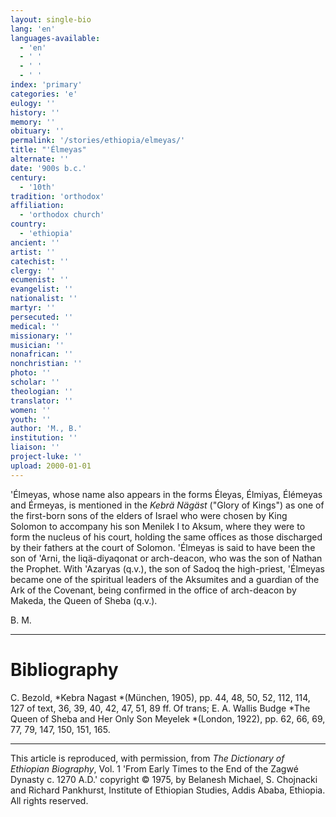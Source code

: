 ```yaml
---
layout: single-bio
lang: 'en'
languages-available:
  - 'en'
  - ' '
  - ' '
  - ' '
index: 'primary'
categories: 'e'
eulogy: ''
history: ''
memory: ''
obituary: ''
permalink: '/stories/ethiopia/elmeyas/'
title: "'Élmeyas"
alternate: ''
date: '900s b.c.'
century:
  - '10th'
tradition: 'orthodox'
affiliation:
  - 'orthodox church'
country:
  - 'ethiopia'
ancient: ''
artist: ''
catechist: ''
clergy: ''
ecumenist: ''
evangelist: ''
nationalist: ''
martyr: ''
persecuted: ''
medical: ''
missionary: ''
musician: ''
nonafrican: ''
nonchristian: ''
photo: ''
scholar: ''
theologian: ''
translator: ''
women: ''
youth: ''
author: 'M., B.'
institution: ''
liaison: ''
project-luke: ''
upload: 2000-01-01
---
```



'Élmeyas, whose name also appears in the forms Éleyas, Élmiyas, Él&eacute;meyas and Érmeyas, is mentioned in the *Kebrä Nägäst* ("Glory of Kings") as one of the first-born sons of the elders of Israel who were chosen by King Solomon to accompany his son Menilek I to Aksum, where they were to form the nucleus of his court, holding the same offices as those discharged by their fathers at the court of Solomon. 'Élmeyas is said to have been the son of  'Arni, the liqä-diyaqonat or arch-deacon, who was the son of Nathan the Prophet. With 'Azaryas (q.v.), the son of Sadoq the high-priest, 'Élmeyas became one of the spiritual leaders of the Aksumites and a guardian of the Ark of the Covenant, being confirmed in the office of arch-deacon by Makeda, the Queen of Sheba (q.v.).

B. M.

---

# Bibliography

C. Bezold, *Kebra Nagast *(München, 1905), pp. 44, 48, 50, 52, 112, 114, 127 of text, 36, 39, 40, 42, 47, 51, 89 ff. Of trans; E. A. Wallis Budge *The Queen of Sheba and Her Only Son Meyelek *(London, 1922), pp. 62, 66, 69, 77, 79, 147, 150, 151, 165.

---

This article is reproduced, with permission, from *The Dictionary of Ethiopian Biography*, Vol. 1 'From Early Times to the End of the Zagwé Dynasty c. 1270 A.D.' copyright © 1975, by Belanesh Michael, S. Chojnacki and Richard Pankhurst, Institute of Ethiopian Studies, Addis Ababa, Ethiopia. All rights reserved.
